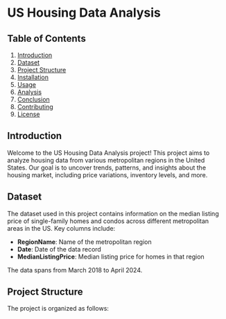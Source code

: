 # US Housing Data Analysis

## Table of Contents
1. [Introduction](#introduction)
2. [Dataset](#dataset)
3. [Project Structure](#project-structure)
4. [Installation](#installation)
5. [Usage](#usage)
6. [Analysis](#analysis)
7. [Conclusion](#conclusion)
8. [Contributing](#contributing)
9. [License](#license)

## Introduction
Welcome to the US Housing Data Analysis project! This project aims to analyze housing data from various metropolitan regions in the United States. Our goal is to uncover trends, patterns, and insights about the housing market, including price variations, inventory levels, and more.

## Dataset
The dataset used in this project contains information on the median listing price of single-family homes and condos across different metropolitan areas in the US. Key columns include:
- **RegionName**: Name of the metropolitan region
- **Date**: Date of the data record
- **MedianListingPrice**: Median listing price for homes in that region

The data spans from March 2018 to April 2024.

## Project Structure
The project is organized as follows:
